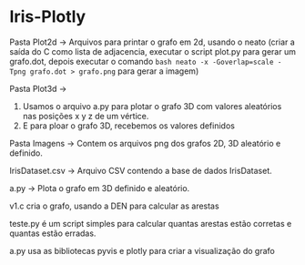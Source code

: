 # Iris-Plotly

Pasta Plot2d -> Arquivos para printar o grafo em 2d, usando o neato
  (criar a saída do C como lista de adjacencia, executar o script plot.py para gerar um grafo.dot, depois executar o comando ```bash
  neato -x -Goverlap=scale -Tpng grafo.dot > grafo.png``` para gerar a imagem)

Pasta Plot3d -> 
1. Usamos o arquivo a.py para plotar o grafo 3D com valores aleatórios nas posições x y z de um vértice.
2. E para ploar o grafo 3D, recebemos os valores definidos 
  
Pasta Imagens -> Contem os arquivos png dos grafos 2D, 3D aleatório e definido.

IrisDataset.csv -> Arquivo CSV contendo a base de dados IrisDataset.

a.py -> Plota o grafo em 3D definido e aleatório.


  
v1.c cria o grafo, usando a DEN para calcular as arestas

teste.py é um script simples para calcular quantas arestas estão corretas e quantas estão erradas.

a.py usa as bibliotecas pyvis e plotly para criar a visualização do grafo



